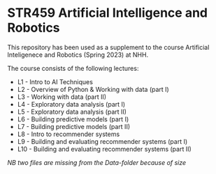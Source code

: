 # STR459 Artificial Intelligence and Robotics
This repository has been used as a supplement to the course Artificial Inteligenece and Robotics (Spring 2023) at NHH. 

The course consists of the following lectures:
- L1 - Intro to AI Techniques
- L2 - Overview of Python & Working with data (part I)
- L3 - Working with data (part II) 
- L4 - Exploratory data analysis (part I)
- L5 - Exploratory data analysis (part II)
- L6 - Building predictive models (part I) 
- L7 - Building predictive models (part II)
- L8 - Intro to recommender systems
- L9 - Building and evaluating recommender systems (part I)
- L10 - Building and evaluating recommender systems (part II)


*NB two files are missing from the Data-folder because of size*

